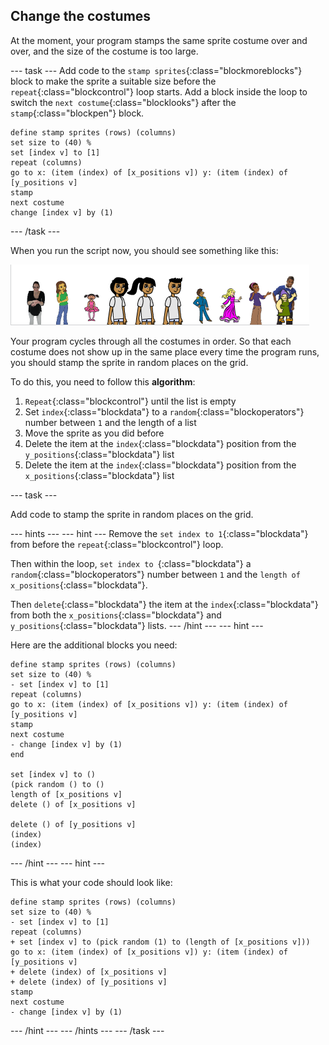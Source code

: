 ## Change the costumes

At the moment, your program stamps the same sprite costume over and over, and the size of the costume is too large.

--- task ---
Add code to the `stamp sprites`{:class="blockmoreblocks"} block to make the sprite a suitable size before the `repeat`{:class="blockcontrol"} loop starts. Add a block inside the loop to switch the `next costume`{:class="blocklooks"} after the `stamp`{:class="blockpen"} block.

```blocks
define stamp sprites (rows) (columns)
set size to (40) %
set [index v] to [1]
repeat (columns)
go to x: (item (index) of [x_positions v]) y: (item (index) of [y_positions v]
stamp
next costume
change [index v] by (1)
```
--- /task ---

When you run the script now, you should see something like this:

![changed_sprites](images/changed_sprites.png)
	
Your program cycles through all the costumes in order. So that each costume does not show up in the same place every time the program runs, you should stamp the sprite in random places on the grid.

To do this, you need to follow this **algorithm**:
  1. `Repeat`{:class="blockcontrol"} until the list is empty
  1. Set `index`{:class="blockdata"} to a `random`{:class="blockoperators"} number between `1` and the length of a list
  2. Move the sprite as you did before
  3. Delete the item at the `index`{:class="blockdata"} position from the `y_positions`{:class="blockdata"} list
  4. Delete the item at the `index`{:class="blockdata"} position from the `x_positions`{:class="blockdata"} list
  
--- task ---

Add code to stamp the sprite in random places on the grid.

--- hints --- --- hint ---
Remove the `set index to 1`{:class="blockdata"} from before the `repeat`{:class="blockcontrol"} loop.

Then within the loop, `set index to `{:class="blockdata"} a `random`{:class="blockoperators"} number between `1` and the `length of x_positions`{:class="blockdata"}.

Then `delete`{:class="blockdata"} the item at the `index`{:class="blockdata"} from both the `x_positions`{:class="blockdata"} and `y_positions`{:class="blockdata"} lists.
--- /hint --- --- hint ---

Here are the additional blocks you need:
```blocks
define stamp sprites (rows) (columns)
set size to (40) %
- set [index v] to [1]
repeat (columns)
go to x: (item (index) of [x_positions v]) y: (item (index) of [y_positions v]
stamp
next costume
- change [index v] by (1)
end

set [index v] to ()
(pick random () to ()
length of [x_positions v]
delete () of [x_positions v]

delete () of [y_positions v]
(index)
(index)
```
--- /hint --- --- hint ---

This is what your code should look like:

```blocks
define stamp sprites (rows) (columns)
set size to (40) %
- set [index v] to [1]
repeat (columns)
+ set [index v] to (pick random (1) to (length of [x_positions v]))
go to x: (item (index) of [x_positions v]) y: (item (index) of [y_positions v]
+ delete (index) of [x_positions v]
+ delete (index) of [y_positions v]
stamp
next costume
- change [index v] by (1)
```
--- /hint --- --- /hints ---
--- /task ---
